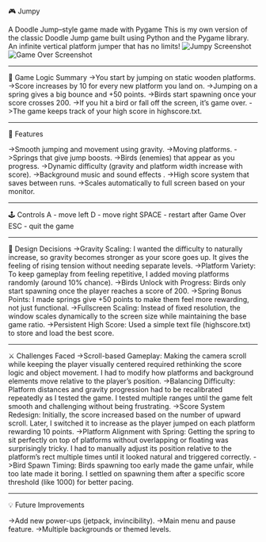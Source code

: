 🎮 Jumpy

A Doodle Jump–style game made with Pygame
This is my own version of the classic Doodle Jump game built using Python and the Pygame library.
An infinite vertical platform jumper that has no limits!
![Jumpy Screenshot](misc/jumpy.png)
![Game Over Screenshot](misc/gameover.png)

---

🧠 Game Logic Summary
->You start by jumping on static wooden platforms.
->Score increases by 10 for every new platform you land on.
->Jumping on a spring gives a big bounce and +50 points.
->Birds start spawning once your score crosses 200.
->If you hit a bird or fall off the screen, it’s game over.
->The game keeps track of your high score in highscore.txt.

---

🚀 Features

->Smooth jumping and movement using gravity.
->Moving platforms.
->Springs that give jump boosts.
->Birds (enemies) that appear as you progress.
->Dynamic difficulty (gravity and platform width increase with score).
->Background music and sound effects .
->High score system that saves between runs.
->Scales automatically to full screen based on your monitor.

---

🕹️ Controls
A	- move left
D	- move right
SPACE - restart after Game Over
ESC	- quit the game

---

🎨 Design Decisions
->Gravity Scaling: I wanted the difficulty to naturally increase, so gravity becomes stronger as your score goes up. It gives the feeling of rising tension without needing separate levels.
->Platform Variety: To keep gameplay from feeling repetitive, I added moving platforms randomly (around 10% chance).
->Birds Unlock with Progress: Birds only start spawning once the player reaches a score of 200. 
->Spring Bonus Points: I made springs give +50 points to make them feel more rewarding, not just functional.
->Fullscreen Scaling: Instead of fixed resolution, the window scales dynamically to the screen size while maintaining the base game ratio.
->Persistent High Score: Used a simple text file (highscore.txt) to store and load the best score.

---

⚔️ Challenges Faced
->Scroll-based Gameplay: Making the camera scroll while keeping the player visually centered required rethinking the score logic and object movement. I had to modify how platforms and background elements move relative to the player’s position.
->Balancing Difficulty: Platform distances and gravity progression had to be recalibrated repeatedly as I tested the game. I tested multiple ranges until the game felt smooth and challenging without being frustrating.
->Score System Redesign: Initially, the score increased based on the number of upward scroll. Later, I switched it to increase as the player jumped on each platform rewarding 10 points.
->Platform Alignment with Spring: Getting the spring to sit perfectly on top of platforms without overlapping or floating was surprisingly tricky. I had to manually adjust its position relative to the platform’s rect multiple times until it looked natural and triggered correctly.
->Bird Spawn Timing: Birds spawning too early made the game unfair, while too late made it boring. I settled on spawning them after a specific score threshold (like 1000) for better pacing.

---

💡 Future Improvements

->Add new power-ups (jetpack, invincibility).
->Main menu and pause feature.
->Multiple backgrounds or themed levels.









